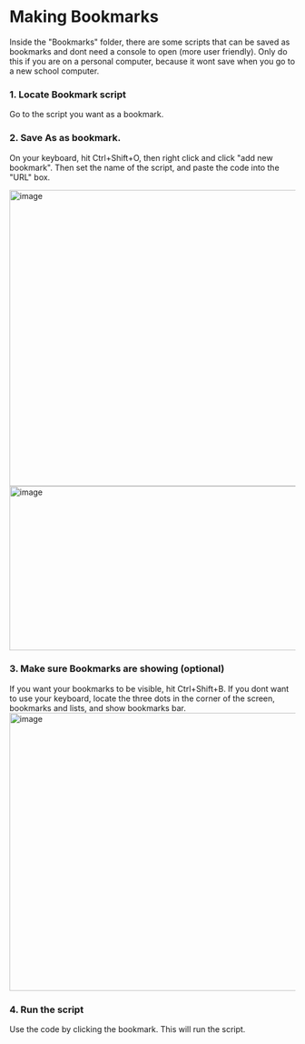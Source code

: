# Making Bookmarks
Inside the "Bookmarks" folder, there are some scripts that can be saved as bookmarks and dont need a console to open (more user friendly). Only do this if you are on a personal computer, because it wont save when you go to a new school computer.
### 1. Locate Bookmark script
Go to the script you want as a bookmark.
### 2. Save As as bookmark.
On your keyboard, hit Ctrl+Shift+O, then right click and click "add new bookmark". Then set the name of the script, and paste the code into the "URL" box.

<img width="710" height="521" alt="image" src="https://github.com/user-attachments/assets/15f2c12d-4cca-46cb-bfaa-54deb24ce7d2" />
<img width="522" height="289" alt="image" src="https://github.com/user-attachments/assets/86674891-c052-4b69-9c02-2bb029b17b8e" />

### 3. Make sure Bookmarks are showing (optional)
If you want your bookmarks to be visible, hit Ctrl+Shift+B. If you dont want to use your keyboard, locate the three dots in the corner of the screen, bookmarks and lists, and show bookmarks bar.
<img width="656" height="489" alt="image" src="https://github.com/user-attachments/assets/b629e69e-b70f-45e5-b5b6-54e12f27c1b7" />
### 4. Run the script
Use the code by clicking the bookmark. This will run the script.
